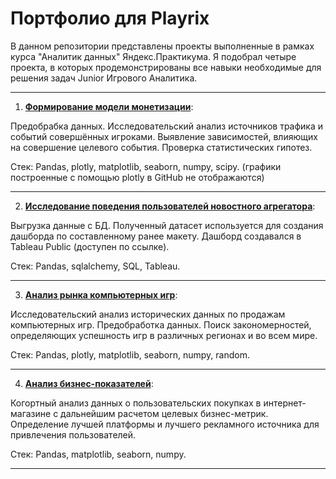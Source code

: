 # Портфолио для Playrix

В данном репозитории представлены проекты выполненные в рамках курса "Аналитик данных" Яндекс.Практикума. Я подобрал четыре проекта, в которых продемонстрированы все навыки необходимые для решения задач Junior Игрового Аналитика.

---

1. [**Формирование модели монетизации**](https://github.com/MaFluer/Playrix_interview_projects/tree/main/%D0%A4%D0%BE%D1%80%D0%BC%D0%B8%D1%80%D0%BE%D0%B2%D0%B0%D0%BD%D0%B8%D0%B5%20%D0%BC%D0%BE%D0%B4%D0%B5%D0%BB%D0%B8%20%D0%BC%D0%BE%D0%BD%D0%B5%D1%82%D0%B8%D0%B7%D0%B0%D1%86%D0%B8%D0%B8): 

Предобрабка данных. Исследовательский анализ источников трафика и событий совершённых игроками. Выявление зависимостей, влияющих на совершение целевого события. Проверка статистических гипотез. 

Стек: Pandas, plotly, matplotlib, seaborn, numpy, scipy. (графики построенные с помощью plotly в GitHub не отображаются)

---

2. [**Исследование поведения пользователей новостного агрегатора**](https://public.tableau.com/profile/vladislav.shag#!/vizhome/Praktikumproject/Dashboard1?publish=yes):

Выгрузка данные с БД. Полученный датасет используется для создания дашборда по составленному ранее макету. Дашборд создавался в Tableau Public (доступен по ссылке).

Стек: Pandas, sqlalchemy, SQL, Tableau.

---

3. [**Анализ рынка компьютерных игр**](https://github.com/MaFluer/Playrix_interview_projects/tree/main/%D0%90%D0%BD%D0%B0%D0%BB%D0%B8%D0%B7%20%D1%80%D1%8B%D0%BD%D0%BA%D0%B0%20%D0%BA%D0%BE%D0%BC%D0%BF%D1%8C%D1%8E%D1%82%D0%B5%D1%80%D0%BD%D1%8B%D1%85%20%D0%B8%D0%B3%D1%80):

Исследовательский анализ исторических данных по продажам компьютерных игр. Предобработка данных. Поиск закономерностей, определяющих успешность игр в различных регионах и во всем мире.

Стек: Pandas, plotly, matplotlib, seaborn, numpy, random.

---

4. [**Анализ бизнес-показателей**](https://github.com/MaFluer/Playrix_interview_projects/tree/main/%D0%90%D0%BD%D0%B0%D0%BB%D0%B8%D0%B7%20%D0%B1%D0%B8%D0%B7%D0%BD%D0%B5%D1%81-%D0%BF%D0%BE%D0%BA%D0%B0%D0%B7%D0%B0%D1%82%D0%B5%D0%BB%D0%B5%D0%B9):

Когортный анализ данных о пользовательских покупках в интернет-магазине с дальнейшим расчетом целевых бизнес-метрик. Определение лучшей платформы и лучшего рекламного источника для привлечения пользователей.

Стек: Pandas, matplotlib, seaborn, numpy.

---
